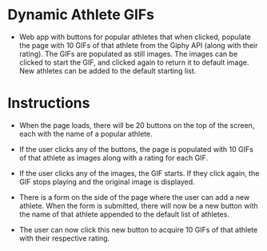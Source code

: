 # Dynamic Athlete GIFs

* Web app with buttons for popular athletes that when clicked, populate the page with 10 GIFs of that athlete from the Giphy API (along with their rating). The GIFs are populated as still images. The images can be clicked to start the GIF, and clicked again to return it to default image. New athletes can be added to the default starting list.

# Instructions

* When the page loads, there will be 20 buttons on the top of the screen, each with the name of a popular athlete.

* If the user clicks any of the buttons, the page is populated with 10 GIFs of that athlete as images along with a rating for each GIF.

* If the user clicks any of the images, the GIF starts. If they click again, the GIF stops playing and the original image is displayed.

* There is a form on the side of the page where the user can add a new athlete. When the form is submitted, there will now be a new button with the name of that athlete appended to the default list of athletes.

* The user can now click this new button to acquire 10 GIFs of that athlete with their respective rating.
